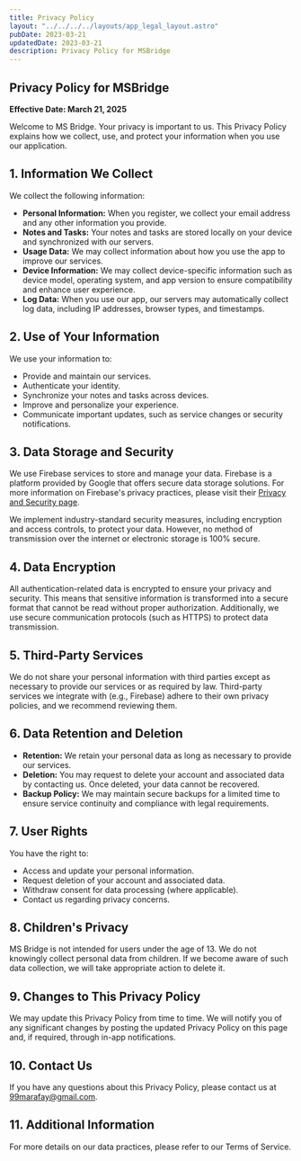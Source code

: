 ```yaml
---
title: Privacy Policy
layout: "../../../../layouts/app_legal_layout.astro"
pubDate: 2023-03-21
updatedDate: 2023-03-21
description: Privacy Policy for MSBridge
---
```


## Privacy Policy for MSBridge

**Effective Date: March 21, 2025**

Welcome to MS Bridge. Your privacy is important to us. This Privacy Policy explains how we collect, use, and protect your information when you use our application.

## 1. Information We Collect

We collect the following information:

- **Personal Information:** When you register, we collect your email address and any other information you provide.
- **Notes and Tasks:** Your notes and tasks are stored locally on your device and synchronized with our servers.
- **Usage Data:** We may collect information about how you use the app to improve our services.
- **Device Information:** We may collect device-specific information such as device model, operating system, and app version to ensure compatibility and enhance user experience.
- **Log Data:** When you use our app, our servers may automatically collect log data, including IP addresses, browser types, and timestamps.

## 2. Use of Your Information

We use your information to:

- Provide and maintain our services.
- Authenticate your identity.
- Synchronize your notes and tasks across devices.
- Improve and personalize your experience.
- Communicate important updates, such as service changes or security notifications.

## 3. Data Storage and Security

We use Firebase services to store and manage your data. Firebase is a platform provided by Google that offers secure data storage solutions. For more information on Firebase's privacy practices, please visit their [Privacy and Security page](https://firebase.google.com/support/privacy).

We implement industry-standard security measures, including encryption and access controls, to protect your data. However, no method of transmission over the internet or electronic storage is 100% secure.

## 4. Data Encryption

All authentication-related data is encrypted to ensure your privacy and security. This means that sensitive information is transformed into a secure format that cannot be read without proper authorization. Additionally, we use secure communication protocols (such as HTTPS) to protect data transmission.

## 5. Third-Party Services

We do not share your personal information with third parties except as necessary to provide our services or as required by law. Third-party services we integrate with (e.g., Firebase) adhere to their own privacy policies, and we recommend reviewing them.

## 6. Data Retention and Deletion

- **Retention:** We retain your personal data as long as necessary to provide our services.
- **Deletion:** You may request to delete your account and associated data by contacting us. Once deleted, your data cannot be recovered.
- **Backup Policy:** We may maintain secure backups for a limited time to ensure service continuity and compliance with legal requirements.

## 7. User Rights

You have the right to:

- Access and update your personal information.
- Request deletion of your account and associated data.
- Withdraw consent for data processing (where applicable).
- Contact us regarding privacy concerns.

## 8. Children's Privacy

MS Bridge is not intended for users under the age of 13. We do not knowingly collect personal data from children. If we become aware of such data collection, we will take appropriate action to delete it.

## 9. Changes to This Privacy Policy

We may update this Privacy Policy from time to time. We will notify you of any significant changes by posting the updated Privacy Policy on this page and, if required, through in-app notifications.

## 10. Contact Us

If you have any questions about this Privacy Policy, please contact us at [99marafay@gmail.com](mailto:99marafay@gmail.com).

## 11. Additional Information

For more details on our data practices, please refer to our Terms of Service.
